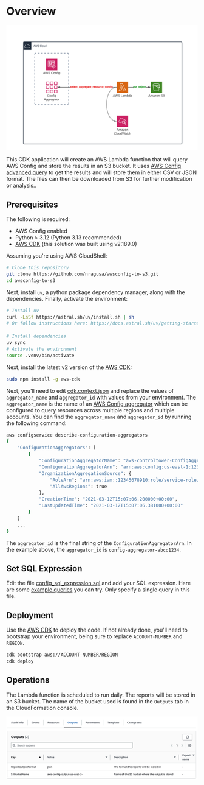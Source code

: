 # Overview

![Architecture Overview](images/overview.png)

This CDK application will create an AWS Lambda function that will query AWS Config and store the results in an S3 bucket. It uses [AWS Config advanced query](https://docs.aws.amazon.com/config/latest/developerguide/querying-AWS-resources.html) to get the results and will store them in either CSV or JSON format. The files can then be downloaded from S3 for further modification or analysis..

## Prerequisites

The following is required:

- AWS Config enabled
- Python > 3.12 (Python 3.13 recommended)
- [AWS CDK](https://aws.amazon.com/cdk/) (this solution was built using v2.189.0)

Assuming you're using AWS CloudShell:

```bash
# Clone this repository
git clone https://github.com/nragusa/awsconfig-to-s3.git
cd awsconfig-to-s3
```

Next, install `uv`, a python package dependency manager, along with the dependencies. Finally, activate the environment:

```bash
# Install uv
curl -LsSf https://astral.sh/uv/install.sh | sh
# Or follow instructions here: https://docs.astral.sh/uv/getting-started/installation/

# Install dependencies
uv sync
# Activate the environment
source .venv/bin/activate
```

Next, install the latest v2 version of the [AWS CDK](https://aws.amazon.com/cdk/):

```bash
sudo npm install -g aws-cdk
```

Next, you'll need to edit [cdk.context.json](cdk.context.json) and replace the values of `aggregator_name` and `aggregator_id`
with values from your environment. The `aggregator_name` is the name of an [AWS Config aggregator](https://docs.aws.amazon.com/config/latest/developerguide/aggregate-data.html)
which can be configured to query resources across multiple regions and multiple accounts. You can find the `aggregator_name`
and `aggregator_id` by running the following command:

```bash
aws configservice describe-configuration-aggregators
{
    "ConfigurationAggregators": [
        {
            "ConfigurationAggregatorName": "aws-controltower-ConfigAggregatorForOrganizations",
            "ConfigurationAggregatorArn": "arn:aws:config:us-east-1:12345678910:config-aggregator/config-aggregator-abcd1234",
            "OrganizationAggregationSource": {
                "RoleArn": "arn:aws:iam::12345678910:role/service-role/AWSControlTowerConfigAggregatorRoleForOrganizations",
                "AllAwsRegions": true
            },
            "CreationTime": "2021-03-12T15:07:06.200000+00:00",
            "LastUpdatedTime": "2021-03-12T15:07:06.381000+00:00"
        }
    ]
    ...
}
```

The `aggregator_id` is the final string of the `ConfigurationAggregatorArn`. In the example above, the `aggregator_id` is `config-aggregator-abcd1234`.

## Set SQL Expression

Edit the file [config_sql_expression.sql](functions/config_sql_expression.sql) and add your SQL expression. Here are some [example queries](https://docs.aws.amazon.com/config/latest/developerguide/example-query.html) you can try. Only specify a single query in this file.

## Deployment

Use the [AWS CDK](https://aws.amazon.com/cdk/) to deploy the code. If not already done, you'll need to bootstrap your environment, being sure to replace `ACCOUNT-NUMBER` and `REGION`.

```bash
cdk bootstrap aws://ACCOUNT-NUMBER/REGION
cdk deploy
```

## Operations

The Lambda function is scheduled to run daily. The reports will be stored in an S3 bucket. The name of the bucket used is found in the `Outputs` tab in the CloudFormation console.

![outputs](images/outputs.png)

